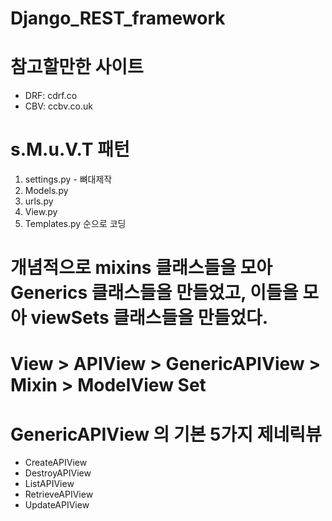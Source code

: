 # Django_REST_framework

# 참고할만한 사이트
  - DRF: cdrf.co
  - CBV: ccbv.co.uk

# s.M.u.V.T 패턴
1. settings.py - 뼈대제작
2. Models.py
3. urls.py
4. View.py
5. Templates.py
순으로 코딩

# 개념적으로 mixins 클래스들을 모아 Generics 클래스들을 만들었고, 이들을 모아 viewSets 클래스들을 만들었다.
# View > APIView > GenericAPIView > Mixin > ModelView Set
# GenericAPIView 의 기본 5가지 제네릭뷰
  - CreateAPIView
  - DestroyAPIView
  - ListAPIView
  - RetrieveAPIView
  - UpdateAPIView
